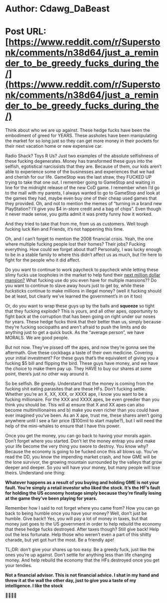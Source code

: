 # Author: Cdawg_DaBeast
# Post URL: [https://www.reddit.com/r/Superstonk/comments/n38d64/just_a_reminder_to_be_greedy_fucks_during_the/](https://www.reddit.com/r/Superstonk/comments/n38d64/just_a_reminder_to_be_greedy_fucks_during_the/)


Think about who we are up against. These hedge fucks have been the embodiment of greed for YEARS. These assholes have been manipulating the market for so long just so they can get more money in their pockets for their next vacation home or new expensive car.

Radio Shack? Toys R Us? Just two examples of the absolute selfishness of these fucking degenerates. Money has transformed these guys into the selfish, egotistical narcissists that they are. Because of them, our kids aren’t able to experience some of the businesses and experiences that we had and cherish for our life. GameStop was the last straw, they FUCKED UP trying to take that one out. I remember going to GameStop and waiting in line for the midnight release of the new CoD game. I remember when I’d go to the mall with my parents, I always wanted to go to GameStop and look at the games they had, maybe even buy one of their cheap used games that they provided. Oh, and not to mention the memes of “turning in a brand new PlayStation? I’ll give you $4 in-store credit and a bag of chips”. Even though it never made sense, you gotta admit it was pretty funny how it worked.

And they tried to take that from me, from us as customers. Well tough fucking luck Ken and Friends, it’s not happening this time. 

Oh, and I can’t forget to mention the 2008 financial crisis. Yeah, the one where multiple fucking people lost their homes? Their jobs? Fucking everything. How could we forget about that? Personally, I was lucky enough to be in a stable family to where this didn’t affect us as much, but I’m here to fight for the people who it did affect.

Do you want to continue to work paycheck to paycheck while letting these slimy fucks use loopholes in the market to help fund their [next million dollar mansion?](https://www.google.com/amp/s/therealdeal.com/2020/08/27/ken-griffin-is-approaching-1b-in-worldwide-luxury-real-estate/amp/) What fucking use do you even have for multiple mansions?? Do you want to continue to slave away hours just to get by, while these fucksticks continue to make millions in illegal money? (well it fucking should be at least, but clearly we’ve learned the government’s in on it too)

Or, do you want to wrap these guys up by the balls and **squeeze** so tight that they fucking explode? This is yours, and all other apes, opportunity to fight back at the corruption that has been going on right under our noses for years. These hedge fucks think that their better than us, simply because they’re fucking sociopaths and aren’t afraid to push the limits and do anything just to get a quick buck. As the “average person”, we have MORALS. We are good people.

But not now. They’ve pissed off the apes, and now they’re gonna see the aftermath. Give these cockbags a taste of their own medicine. Covering your initial investment? For these guys that’s the equivalent of giving you a fucking $5 bill and flipping the bird. These guys have money, and we have the choice to make them pay up. They HAVE to buy our shares at some point, there’s just no other way around it.

So be selfish. Be greedy. Understand that the money is coming from the fucking shit eating parasites that are these HFs. Don’t fucking settle. Whether you’re an X, XX, XXX, or XXXX ape, I know you want to be a fucking millionaire. For the XXX and XXXX apes, be even greedier than you think you should be. This will a) ensure that X and XX apes can also become multimillionaires and b) make you even richer than you could have ever imagined you’ve been. As an X ape, trust me, these shares aren’t going anywhere until I see a fair price ($100mil to start maybe?), but I will need the help of the mini-whales to ensure that I have this power.

Once you get the money, you can go back to having your morals again. Don’t forget where you started. Don’t let the money entrap you and make your life become the very thing you swore to destroy. You know why? Because the economy is going to be fucked once this all blows up. You’ve read the DD, you know the impending market crash, and how GME will be the lone survivor, the growing mountain surrounded by the valleys that grow deeper and deeper. So you will have your money, but many people will lose theirs. Understand one thing:

**Whatever happens as a result of you buying and holding GME is not your fault. You’re simply a retail investor who liked the stock. It’s the HF’s fault for holding the US economy hostage simply because they’re finally losing at the game they’ve been playing for years.**

Remember how I said to not forget where you came from? How you can go back to being humble once you have your money? Well, don’t just be humble. Give back!! Yes, you will pay a lot of money in taxes, but that money just goes to the US government in order to help rebuild the economy that these hedge fucks destroyed. After taxes though? Still give back! Help out the less fortunate. Help those who weren’t even a part of this shitty charade, but yet got hurt the most. Be a friendly ape!

TL;DR: don’t give your shares up too easy. Be a greedy fuck, just like the ones you’re up against. Don’t settle for anything less than life changing money. And help rebuild the economy that the HFs destroyed once you get your tendies.

**Not a financial advisor. This is not financial advice. I shat in my hand and threw it at the wall the other day, just to give you a taste of my intelligence. I like the stock**

🚀🚀🚀🚀